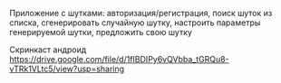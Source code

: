 Приложение с шутками: авторизация/регистрация, поиск шуток из списка, сгенерировать случайную шутку, настроить параметры генерируемой шутки, предложить свою шутку

Скринкаст андроид  
https://drive.google.com/file/d/1fIBDIPy6vQVbba_tGRQu8-vTRk1VLtc5/view?usp=sharing
